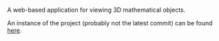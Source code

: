 A web-based application for viewing 3D mathematical objects.

An instance of the project (probably not the latest commit) can be found [here](http://68.228.36.146:15005/viewer3d.html).
